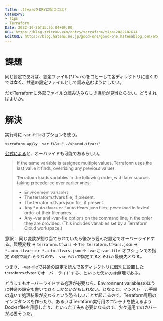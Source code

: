 ```yaml
---
Title: .tfvarsをDRYに保つには？
Category:
- Tips
- Terraform
Date: 2022-10-26T15:26:04+09:00
URL: https://blog.tricrow.com/entry/terraform/tips/2022102614
EditURL: https://blog.hatena.ne.jp/good-one/good-one.hatenablog.com/atom/entry/4207112889930984371
---
```


# 課題

同じ設定であれば、設定ファイル(*.tfvars)をコピーして各ディレクトリに置くのでは**なく**、共通の設定ファイルとして読み込むようにしたい。

だがTerraformに外部ファイルの読み込みらしき機能が見当たらない。どうすればよいか。


# 解決

実行時に`-var-file`オプションを使う。

    terraform apply -var-file="../shared.tfvars"

[公式による](https://developer.hashicorp.com/terraform/language/values/variables)と、オーバライドも可能であるらしい。


> If the same variable is assigned multiple values, Terraform uses the last value it finds, overriding any previous values. 
> 
> Terraform loads variables in the following order, with later sources taking precedence over earlier ones:
> 
> - Environment variables
> - The terraform.tfvars file, if present.
> - The terraform.tfvars.json file, if present.
> - Any *.auto.tfvars or *.auto.tfvars.json files, processed in lexical order of their filenames.
> - Any -var and -var-file options on the command line, in the order they are provided. (This includes variables set by a Terraform Cloud workspace.)

意訳： 同じ変数が割り当てられていたら後から読んだ設定でオーバーライドする。環境変数 -> `terraform.tfvars` -> `The terraform.tfvars.json` -> `*.auto.tfvars or *.auto.tfvars.json` -> `-var`と`-var-file `オプションでの指定 の順で読むそうなので、`-var-file`で指定するとそれが最優先となる。

つまり、-var-fileで共通の設定を読んで各ディレクトリに個別に設置したterraform.tfvarsでオーバーライドする、といった使い方は無理である。

どうしてもオーバーライドする処理が必要なら、Environment variablesのほうに共通の設定を書いておくしかないかもしれない。となると、インストール手順の違いで処理結果が変わるという恐ろしいことが起こるので、Terraform専用のインスタンスを作ったり、あるいはTerraform実行用のコンテナを使えるようDockerfileを用意したり、といった工夫も必要になるので、少々運用でのカバーが必要そうだ。
